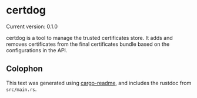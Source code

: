 # certdog

Current version: 0.1.0

  certdog is a tool to manage the trusted certificates store. It adds and removes
  certificates from the final certificates bundle based on the configurations
  in the API.

## Colophon

This text was generated using [cargo-readme](https://crates.io/crates/cargo-readme), and includes the rustdoc from `src/main.rs`.
